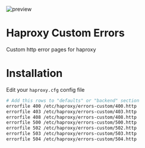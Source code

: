 ![preview](https://media.giphy.com/media/3ohhwfW9OgNMwDLZra/giphy.gif)

# Haproxy Custom Errors
Custom http error pages for haproxy

# Installation
Edit your `haproxy.cfg` config file
```bash
# Add this rows to "defaults" or "backend" section
errorfile 400 /etc/haproxy/errors-custom/400.http
errorfile 403 /etc/haproxy/errors-custom/403.http
errorfile 408 /etc/haproxy/errors-custom/408.http
errorfile 500 /etc/haproxy/errors-custom/500.http
errorfile 502 /etc/haproxy/errors-custom/502.http
errorfile 503 /etc/haproxy/errors-custom/503.http
errorfile 504 /etc/haproxy/errors-custom/504.http
```
